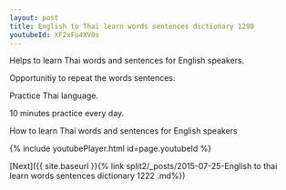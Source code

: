 ```yaml
---
layout: post
title: English to Thai learn words sentences dictionary 1298 
youtubeId: XF2xFu4XV0s
---
```

 
 
Helps to learn Thai words and sentences for English speakers.

Opportunitiy to repeat the words sentences. 

Practice Thai language. 
 
10 minutes practice every day. 
 
How to learn Thai words and sentences for English speakers 
 
{% include youtubePlayer.html id=page.youtubeId %}
 
 
[Next]({{ site.baseurl }}{% link  split2/_posts/2015-07-25-English to thai learn words sentences dictionary 1222 .md%})
 
